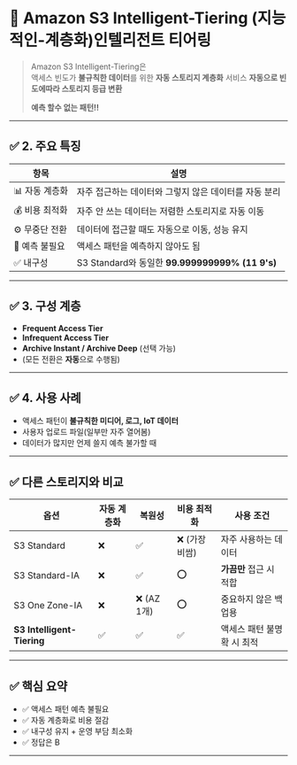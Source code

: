 # 🧠 Amazon S3 Intelligent-Tiering (지능적인-계층화)인텔리전트 티어링

> Amazon S3 Intelligent-Tiering은  
> 액세스 빈도가 **불규칙한 데이터**를 위한 **자동 스토리지 계층화** 서비스
> **자동으로 빈도에따라 스토리지 등급 변환**
> 
> **예측 할수 없는 패턴!!**

---

## ✅ 2. 주요 특징

| 항목 | 설명 |
|------|------|
| 📊 자동 계층화 | 자주 접근하는 데이터와 그렇지 않은 데이터를 자동 분리 |
| 💰 비용 최적화 | 자주 안 쓰는 데이터는 저렴한 스토리지로 자동 이동 |
| ⚙️ 무중단 전환 | 데이터에 접근할 때도 자동으로 이동, 성능 유지 |
| 🧠 예측 불필요 | 액세스 패턴을 예측하지 않아도 됨 |
| ✅ 내구성 | S3 Standard와 동일한 **99.999999999% (11 9's)** |

---

## ✅ 3. 구성 계층

- **Frequent Access Tier**  
- **Infrequent Access Tier**  
- **Archive Instant / Archive Deep** (선택 가능)  
- (모든 전환은 **자동**으로 수행됨)

---

## ✅ 4. 사용 사례

- 액세스 패턴이 **불규칙한 미디어, 로그, IoT 데이터**
- 사용자 업로드 파일(일부만 자주 열어봄)
- 데이터가 많지만 언제 쓸지 예측 불가할 때

---

## ✅ 다른 스토리지와 비교

| 옵션 | 자동 계층화 | 복원성 | 비용 최적화 | 사용 조건 |
|------|--------------|--------|---------------|------------|
| S3 Standard | ❌ | ✅ | ❌ (가장 비쌈) | 자주 사용하는 데이터 |
| S3 Standard-IA | ❌ | ✅ | ⭕ | **가끔만** 접근 시 적합 |
| S3 One Zone-IA | ❌ | ❌ (AZ 1개) | ⭕ | 중요하지 않은 백업용 |
| **S3 Intelligent-Tiering** | ✅ | ✅ | ✅ | 액세스 패턴 불명확 시 최적 |

---

## ✅ 핵심 요약

- ✅ 액세스 패턴 예측 불필요
- ✅ 자동 계층화로 비용 절감
- ✅ 내구성 유지 + 운영 부담 최소화
- ✅ 정답은 B

---

